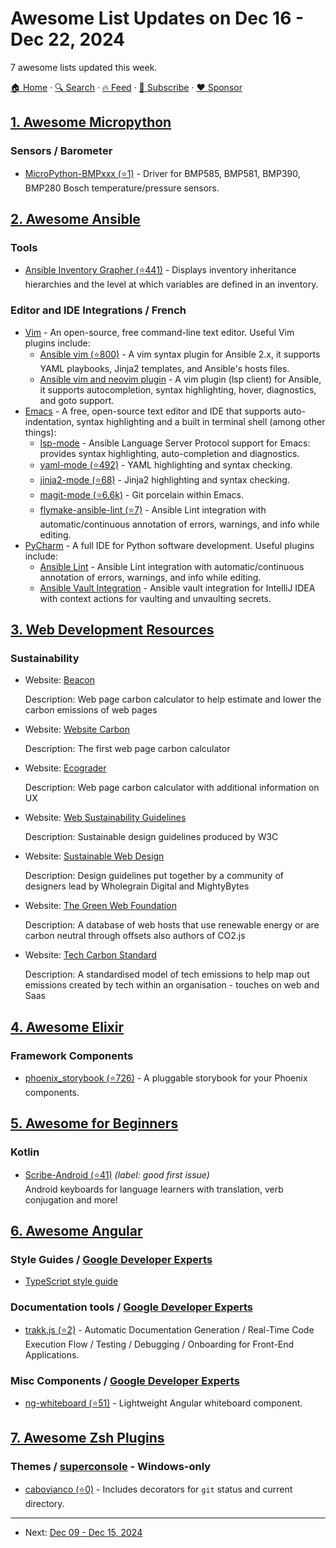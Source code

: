 # Awesome List Updates on Dec 16 - Dec 22, 2024

7 awesome lists updated this week.

[🏠 Home](/README.md) · [🔍 Search](https://www.trackawesomelist.com/search/) · [🔥 Feed](https://www.trackawesomelist.com/week/rss.xml) · [📮 Subscribe](https://trackawesomelist.us17.list-manage.com/subscribe?u=d2f0117aa829c83a63ec63c2f&id=36a103854c) · [❤️  Sponsor](https://github.com/sponsors/theowenyoung)



## [1. Awesome Micropython](/content/mcauser/awesome-micropython/week/README.md)

### Sensors / Barometer

*   [MicroPython-BMPxxx (⭐1)](https://github.com/bradcar/MicroPython_BMPxxx) - Driver for BMP585, BMP581, BMP390, BMP280 Bosch temperature/pressure sensors.

## [2. Awesome Ansible](/content/ansible-community/awesome-ansible/week/README.md)

### Tools

*   [Ansible Inventory Grapher (⭐441)](https://github.com/willthames/ansible-inventory-grapher) - Displays inventory inheritance hierarchies and the level at which variables are defined in an inventory.

### Editor and IDE Integrations / French

*   [Vim](https://www.vim.org/) - An open-source, free command-line text editor. Useful Vim plugins include:
    *   [Ansible vim (⭐800)](https://github.com/pearofducks/ansible-vim) - A vim syntax plugin for Ansible 2.x, it supports YAML playbooks, Jinja2 templates, and Ansible's hosts files.
    *   [Ansible vim and neovim plugin](https://www.npmjs.com/package/@yaegassy/coc-ansible) - A vim plugin (lsp client) for Ansible, it supports autocompletion, syntax highlighting, hover, diagnostics, and goto support.
*   [Emacs](https://www.gnu.org/software/emacs/) - A free, open-source text editor and IDE that supports auto-indentation, syntax highlighting and a built in terminal shell (among other things):
    *   [lsp-mode](https://emacs-lsp.github.io/lsp-mode/page/lsp-ansible/) - Ansible Language Server Protocol support for Emacs: provides syntax highlighting, auto-completion and diagnostics.
    *   [yaml-mode (⭐492)](https://github.com/yoshiki/yaml-mode) - YAML highlighting and syntax checking.
    *   [jinja2-mode (⭐68)](https://github.com/paradoxxxzero/jinja2-mode) - Jinja2 highlighting and syntax checking.
    *   [magit-mode (⭐6.6k)](https://github.com/magit/magit) - Git porcelain within Emacs.
    *   [flymake-ansible-lint (⭐7)](https://github.com/jamescherti/flymake-ansible-lint.el) - Ansible Lint integration with automatic/continuous annotation of errors, warnings, and info while editing.
*   [PyCharm](https://www.jetbrains.com/pycharm/) - A full IDE for Python software development. Useful plugins include:
    *   [Ansible Lint](https://plugins.jetbrains.com/plugin/20905-ansible-lint) - Ansible Lint integration with automatic/continuous annotation of errors, warnings, and info while editing.
    *   [Ansible Vault Integration](https://plugins.jetbrains.com/plugin/14353-ansible-vault-integration) - Ansible vault integration for IntelliJ IDEA with context actions for vaulting and unvaulting secrets.

## [3. Web Development Resources](/content/markodenic/web-development-resources/week/README.md)

### Sustainability

- Website: [Beacon](https://digitalbeacon.co)

  Description: Web page carbon calculator to help estimate and lower the carbon emissions of web pages


- Website: [Website Carbon](https://websitecarbon.com)

  Description: The first web page carbon calculator


- Website: [Ecograder](https://ecograder.com)

  Description: Web page carbon calculator with additional information on UX


- Website: [Web Sustainability Guidelines](https://w3c.github.io/sustainableweb-wsg/)

  Description: Sustainable design guidelines produced by W3C


- Website: [Sustainable Web Design](https://sustainablewebdesign.org/)

  Description: Design guidelines put together by a community of designers lead by Wholegrain Digital and MightyBytes


- Website: [The Green Web Foundation](https://www.thegreenwebfoundation.org/)

  Description: A database of web hosts that use renewable energy or are carbon neutral through offsets also authors of CO2.js


- Website: [Tech Carbon Standard](https://www.techcarbonstandard.org/)

  Description: A standardised model of tech emissions to help map out emissions created by tech within an organisation - touches on web and Saas



## [4. Awesome Elixir](/content/h4cc/awesome-elixir/week/README.md)

### Framework Components

*   [phoenix\_storybook (⭐726)](https://github.com/phenixdigital/phoenix_storybook) - A pluggable storybook for your Phoenix components.

## [5. Awesome for Beginners](/content/MunGell/awesome-for-beginners/week/README.md)

### Kotlin

*   [Scribe-Android (⭐41)](https://github.com/scribe-org/Scribe-Android) *(label: good first issue)* <br> Android keyboards for language learners with translation, verb conjugation and more!

## [6. Awesome Angular](/content/PatrickJS/awesome-angular/week/README.md)

### Style Guides / [Google Developer Experts](https://developers.google.com/experts/all/technology/web-technologies)

*   [TypeScript style guide](https://mkosir.github.io/typescript-style-guide/)

### Documentation tools / [Google Developer Experts](https://developers.google.com/experts/all/technology/web-technologies)

*   [trakk.js (⭐2)](https://github.com/trakkjs/trakk-js) - Automatic Documentation Generation / Real-Time Code Execution Flow / Testing / Debugging / Onboarding for Front-End Applications.

### Misc Components / [Google Developer Experts](https://developers.google.com/experts/all/technology/web-technologies)

*   [ng-whiteboard (⭐51)](https://github.com/mostafazke/ng-whiteboard) - Lightweight Angular whiteboard component.

## [7. Awesome Zsh Plugins](/content/unixorn/awesome-zsh-plugins/week/README.md)

### Themes / [superconsole](https://github.com/alexchmykhalo/superconsole) - Windows-only

*   [cabovianco (⭐0)](https://github.com/cabovianco/cabovianco-zsh-theme) - Includes decorators for `git` status and current directory.

---

- Next: [Dec 09 - Dec 15, 2024](/content/2024/50/README.md)